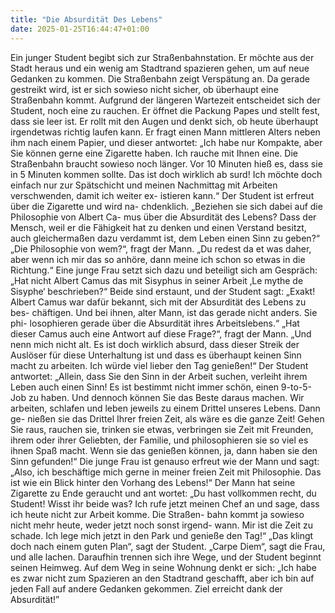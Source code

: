 ```yaml
---
title: "Die Absurdität Des Lebens"
date: 2025-01-25T16:44:47+01:00
---
```


Ein junger Student begibt sich zur Straßenbahnstation. Er möchte aus
der Stadt heraus und ein wenig am Stadtrand spazieren gehen, um auf
neue Gedanken zu kommen. Die Straßenbahn zeigt Verspätung an. Da
gerade gestreikt wird, ist er sich sowieso nicht sicher, ob überhaupt eine
Straßenbahn kommt. Aufgrund der längeren Wartezeit entscheidet sich
der Student, noch eine zu rauchen. Er öffnet die Packung Papes und
stellt fest, dass sie leer ist. Er rollt mit den Augen und denkt sich, ob
heute überhaupt irgendetwas richtig laufen kann. Er fragt einen Mann
mittleren Alters neben ihm nach einem Papier, und dieser antwortet: „Ich
habe nur Kompakte, aber Sie können gerne eine Zigarette haben. Ich
rauche mit Ihnen eine. Die Straßenbahn braucht sowieso noch länger.
Vor 10 Minuten hieß es, dass sie in 5 Minuten kommen sollte. Das ist
doch wirklich ab surd! Ich möchte doch einfach nur zur Spätschicht und
meinen Nachmittag mit Arbeiten verschwenden, damit ich weiter ex-
istieren kann.“ Der Student ist erfreut über die Zigarette und wird na-
chdenklich. „Beziehen sie sich dabei auf die Philosophie von Albert Ca-
mus über die Absurdität des Lebens? Dass der Mensch, weil er die
Fähigkeit hat zu denken und einen Verstand besitzt, auch gleichermaßen
dazu verdammt ist, dem Leben einen Sinn zu geben?“ „Die Philosophie
von wem?“, fragt der Mann. „Du redest da et was daher, aber wenn ich
mir das so anhöre, dann meine ich schon so etwas in die Richtung.“ Eine
junge Frau setzt sich dazu und beteiligt sich am Gespräch: „Hat nicht
Albert Camus das mit Sisyphus in seiner Arbeit ‚Le mythe de Sisyphe‘
beschrieben?“ Beide sind erstaunt, und der Student sagt: „Exakt! Albert
Camus war dafür bekannt, sich mit der Absurdität des Lebens zu bes-
chäftigen. Und bei ihnen, alter Mann, ist das gerade nicht anders. Sie phi-
losophieren gerade über die Absurdität ihres Arbeitslebens.“ „Hat dieser
Camus auch eine Antwort auf diese Frage?“, fragt der Mann. „Und nenn
mich nicht alt. Es ist doch wirklich absurd, dass dieser Streik der Auslöser
für diese Unterhaltung ist und dass es überhaupt keinen Sinn macht zu
arbeiten. Ich würde viel lieber den Tag genießen!“ Der Student antwortet:
„Allein, dass Sie den Sinn in der Arbeit suchen, verleiht ihrem Leben
auch einen Sinn! Es ist bestimmt nicht immer schön, einen 9-to-5-Job zu
haben. Und dennoch können Sie das Beste daraus machen. Wir arbeiten,
schlafen und leben jeweils zu einem Drittel unseres Lebens. Dann ge-
nießen sie das Drittel Ihrer freien Zeit, als wäre es die ganze Zeit! Gehen
Sie raus, rauchen sie, trinken sie etwas, verbringen sie Zeit mit Freunden,
ihrem oder ihrer Geliebten, der Familie, und philosophieren sie so viel
es ihnen Spaß macht. Wenn sie das genießen können, ja, dann haben sie
den Sinn gefunden!“ Die junge Frau ist genauso erfreut wie der Mann
und sagt: „Also, ich beschäftige mich gerne in meiner freien Zeit mit
Philosophie. Das ist wie ein Blick hinter den Vorhang des Lebens!“ Der
Mann hat seine Zigarette zu Ende geraucht und ant wortet: „Du hast
vollkommen recht, du Student! Wisst ihr beide was? Ich rufe jetzt meinen
Chef an und sage, dass ich heute nicht zur Arbeit komme. Die Straßen-
bahn kommt ja sowieso nicht mehr heute, weder jetzt noch sonst irgend-
wann. Mir ist die Zeit zu schade. Ich lege mich jetzt in den Park und
genieße den Tag!“ „Das klingt doch nach einem guten Plan“, sagt der
Student. „Carpe Diem“, sagt die Frau, und alle lachen. Daraufhin trennen
sich ihre Wege, und der Student beginnt seinen Heimweg. Auf dem Weg
in seine Wohnung denkt er sich: „Ich habe es zwar nicht zum Spazieren
an den Stadtrand geschafft, aber ich bin auf jeden Fall auf andere
Gedanken gekommen. Ziel erreicht dank der Absurdität!”
